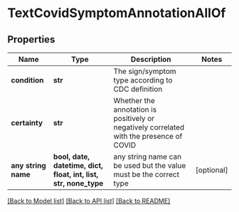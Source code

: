 # TextCovidSymptomAnnotationAllOf


## Properties
Name | Type | Description | Notes
------------ | ------------- | ------------- | -------------
**condition** | **str** | The sign/symptom type according to CDC definition  | 
**certainty** | **str** | Whether the annotation is positively or negatively correlated with the presence of COVID  | 
**any string name** | **bool, date, datetime, dict, float, int, list, str, none_type** | any string name can be used but the value must be the correct type | [optional]

[[Back to Model list]](../README.md#documentation-for-models) [[Back to API list]](../README.md#documentation-for-api-endpoints) [[Back to README]](../README.md)


